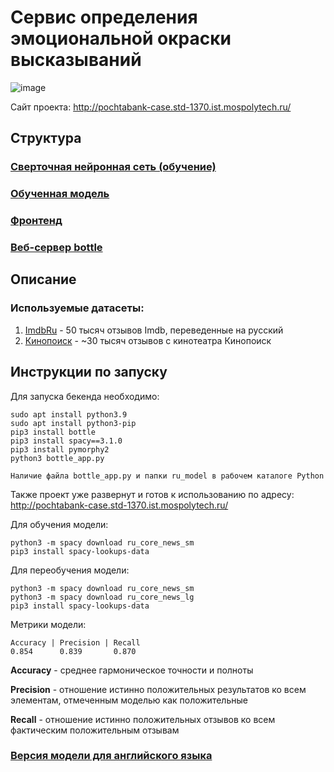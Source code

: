 # Сервис определения эмоциональной окраски высказываний
![image](https://user-images.githubusercontent.com/47640060/133849649-6bf47ae1-4101-4795-8b81-4531f0823bff.png)

Сайт проекта: http://pochtabank-case.std-1370.ist.mospolytech.ru/

## Структура
### [Сверточная нейронная сеть (обучение)](ru.py)

### [Обученная модель](/ru_model)

### [Фронтенд](https://github.com/TeamBolognese/PochtaBank-Beseda-FINOdays/tree/front)

### [Веб-сервер bottle](bottle_app.py)

## Описание

### Используемые датасеты:
1. [ImdbRu](https://disk.yandex.ru/d/nBbRyRfdX8S2eA) - 50 тысяч отзывов Imdb, переведенные на русский
2. [Кинопоиск](https://disk.yandex.ru/d/EjANVCwooJyf6w) - ~30 тысяч отзывов с кинотеатра Кинопоиск

## Инструкции по запуску

Для запуска бекенда необходимо:
```
sudo apt install python3.9
sudo apt install python3-pip
pip3 install bottle
pip3 install spacy==3.1.0
pip3 install pymorphy2
python3 bottle_app.py

Наличие файла bottle_app.py и папки ru_model в рабочем каталоге Python
```

Также проект уже развернут и готов к использованию по адресу:<br> http://pochtabank-case.std-1370.ist.mospolytech.ru/

Для обучения модели: 
```
python3 -m spacy download ru_core_news_sm
pip3 install spacy-lookups-data
```

Для переобучения модели: 
```
python3 -m spacy download ru_core_news_sm
python3 -m spacy download ru_core_news_lg
pip3 install spacy-lookups-data
```

Метрики модели:
```
Accuracy | Precision | Recall
0.854      0.839       0.870
```

**Accuracy** - среднее гармоническое точности и полноты

**Precision** - отношение истинно положительных результатов ко всем элементам, отмеченным моделью как положительные

**Recall** - отношение истинно положительных отзывов ко всем фактическим положительным отзывам

### [Версия модели для английского языка](https://github.com/TeamBolognese/PochtaBank-Beseda-FINOdays/tree/en)
